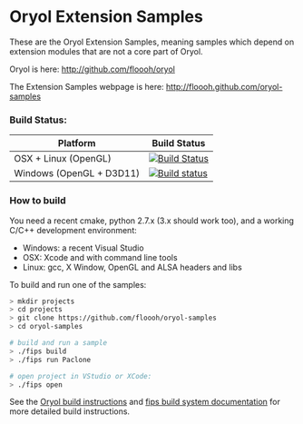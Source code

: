 # Oryol Extension Samples

These are the Oryol Extension Samples, meaning samples which depend on
extension modules that are not a core part of Oryol.

Oryol is here: http://github.com/floooh/oryol

The Extension Samples webpage is here: http://floooh.github.com/oryol-samples

### Build Status:

|Platform|Build Status|
|--------|------|
|OSX + Linux (OpenGL)|[![Build Status](https://travis-ci.org/floooh/oryol-samples.svg?branch=master)](https://travis-ci.org/floooh/oryol-samples)|
|Windows (OpenGL + D3D11)|[![Build status](https://ci.appveyor.com/api/projects/status/t1l7s1hobnocpn6q/branch/master?svg=true)](https://ci.appveyor.com/project/floooh/oryol-samples/branch/master)|

### How to build

You need a recent cmake, python 2.7.x (3.x should work too), and a
working C/C++ development environment:

- Windows: a recent Visual Studio
- OSX: Xcode and with command line tools
- Linux: gcc, X Window, OpenGL and ALSA headers and libs


To build and run one of the samples:
```bash
> mkdir projects
> cd projects
> git clone https://github.com/floooh/oryol-samples
> cd oryol-samples

# build and run a sample
> ./fips build
> ./fips run Paclone

# open project in VStudio or XCode:
> ./fips open
```

See the [Oryol build instructions](https://github.com/floooh/oryol/blob/master/doc/BUILD.md)
and [fips build system documentation](http://floooh.github.io/fips/)
for more detailed build instructions.

